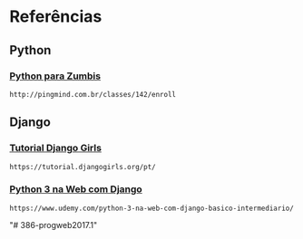 # Referências

## Python
    
### [Python para Zumbis](http://pingmind.com.br/classes/142/enroll)

    http://pingmind.com.br/classes/142/enroll

## Django

### [Tutorial Django Girls](https://tutorial.djangogirls.org/pt/)
    https://tutorial.djangogirls.org/pt/

### [Python 3 na Web com Django](https://www.udemy.com/python-3-na-web-com-django-basico-intermediario/)
    https://www.udemy.com/python-3-na-web-com-django-basico-intermediario/
"# 386-progweb2017.1" 
